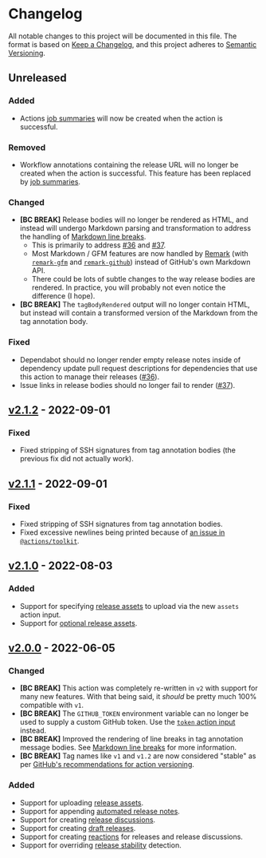 # Changelog

All notable changes to this project will be documented in this file. The format
is based on [Keep a Changelog], and this project adheres to [Semantic
Versioning].

[keep a changelog]: https://keepachangelog.com/
[semantic versioning]: https://semver.org/

## Unreleased

### Added

- Actions [job summaries][v3.0-job-summaries] will now be created when the
  action is successful.

[v3.0-job-summaries]: https://github.com/eloquent/github-release-action/tree/v3.0.0#job-summaries

### Removed

- Workflow annotations containing the release URL will no longer be created when
  the action is successful. This feature has been replaced by
  [job summaries][v3.0-job-summaries].

[v3.0-job-summaries]: https://github.com/eloquent/github-release-action/tree/v3.0.0#job-summaries

### Changed

- **[BC BREAK]** Release bodies will no longer be rendered as HTML, and instead
  will undergo Markdown parsing and transformation to address the handling of
  [Markdown line breaks][v2.0-markdown-line-breaks].
  - This is primarily to address [#36] and [#37].
  - Most Markdown / GFM features are now handled by [Remark] (with
    [`remark-gfm`] and [`remark-github`]) instead of GitHub's own Markdown API.
  - There could be lots of subtle changes to the way release bodies are
    rendered. In practice, you will probably not even notice the difference (I
    hope).
- **[BC BREAK]** The `tagBodyRendered` output will no longer contain HTML, but
  instead will contain a transformed version of the Markdown from the tag
  annotation body.

[`remark-gfm`]: https://github.com/remarkjs/remark-gfm
[`remark-github`]: https://github.com/remarkjs/remark-github
[remark]: https://remark.js.org/

### Fixed

- Dependabot should no longer render empty release notes inside of dependency
  update pull request descriptions for dependencies that use this action to
  manage their releases ([#36]).
- Issue links in release bodies should no longer fail to render ([#37]).

[#36]: https://github.com/eloquent/github-release-action/issues/36
[#37]: https://github.com/eloquent/github-release-action/issues/37

## [v2.1.2] - 2022-09-01

[v2.1.2]: https://github.com/eloquent/github-release-action/releases/v2.1.2

### Fixed

- Fixed stripping of SSH signatures from tag annotation bodies (the previous fix
  did not actually work).

## [v2.1.1] - 2022-09-01

[v2.1.1]: https://github.com/eloquent/github-release-action/releases/v2.1.1

### Fixed

- Fixed stripping of SSH signatures from tag annotation bodies.
- Fixed excessive newlines being printed because of
  [an issue in `@actions/toolkit`].

[an issue in `@actions/toolkit`]: https://github.com/actions/toolkit/issues/777

## [v2.1.0] - 2022-08-03

[v2.1.0]: https://github.com/eloquent/github-release-action/releases/v2.1.0

### Added

- Support for specifying [release assets][v2.1-release-assets] to upload via
  the new `assets` action input.
- Support for [optional release assets][v2.1-optional-release-assets].

[v2.1-release-assets]: https://github.com/eloquent/github-release-action/tree/v2.1.0#release-assets
[v2.1-optional-release-assets]: https://github.com/eloquent/github-release-action/tree/v2.1.0#optional-release-assets

## [v2.0.0] - 2022-06-05

[v2.0.0]: https://github.com/eloquent/github-release-action/releases/v2.0.0

### Changed

- **[BC BREAK]** This action was completely re-written in `v2` with support for
  many new features. With that being said, it _should_ be pretty much 100%
  compatible with `v1`.
- **[BC BREAK]** The `GITHUB_TOKEN` environment variable can no longer be used
  to supply a custom GitHub token. Use the
  [`token` action input][v2.0-token-action-input] instead.
- **[BC BREAK]** Improved the rendering of line breaks in tag annotation message
  bodies. See [Markdown line breaks][v2.0-markdown-line-breaks] for more
  information.
- **[BC BREAK]** Tag names like `v1` and `v1.2` are now considered "stable" as
  per [GitHub's recommendations for action versioning].

[v2.0-token-action-input]: https://github.com/eloquent/github-release-action/tree/v2.0.0#action-inputs
[v2.0-markdown-line-breaks]: https://github.com/eloquent/github-release-action/tree/v2.0.0#markdown-line-breaks
[github's recommendations for action versioning]: https://github.com/actions/toolkit/blob/%40actions/core%401.1.0/docs/action-versioning.md#recommendations

### Added

- Support for uploading [release assets][v2.0-release-assets].
- Support for appending [automated release notes][v2.0-automated-release-notes].
- Support for creating [release discussions][v2.0-release-discussions].
- Support for creating [draft releases][v2.0-draft-releases].
- Support for creating [reactions][v2.0-reactions] for releases and release
  discussions.
- Support for overriding [release stability][v2.0-release-stability] detection.

[v2.0-release-assets]: https://github.com/eloquent/github-release-action/tree/v2.0.0#release-assets
[v2.0-automated-release-notes]: https://github.com/eloquent/github-release-action/tree/v2.0.0#automated-release-notes
[v2.0-release-discussions]: https://github.com/eloquent/github-release-action/tree/v2.0.0#release-discussions
[v2.0-draft-releases]: https://github.com/eloquent/github-release-action/tree/v2.0.0#draft-releases
[v2.0-reactions]: https://github.com/eloquent/github-release-action/tree/v2.0.0#reactions
[v2.0-release-stability]: https://github.com/eloquent/github-release-action/tree/v2.0.0#release-stability
